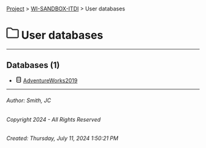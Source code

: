 #### 

[Project](../../index.md) > [WI-SANDBOX-ITDI](../index.md) > User databases

# ![User](../../Images/folder32.png) User databases

---

## <a name="#databases"></a>Databases (1)

* ![Database](../../Images/Database.png) [AdventureWorks2019](AdventureWorks2019/index.md)


---

###### Author:  Smith, JC

###### Copyright 2024 - All Rights Reserved

###### Created: Thursday, July 11, 2024 1:50:21 PM

